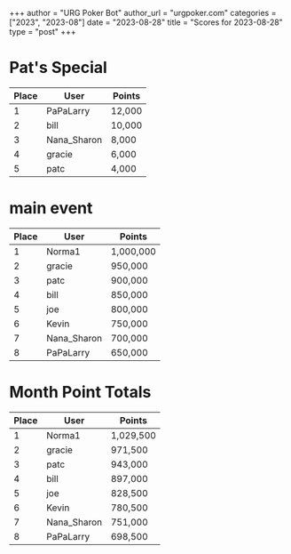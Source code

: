 +++
author = "URG Poker Bot"
author_url = "urgpoker.com"
categories = ["2023", "2023-08"]
date = "2023-08-28"
title = "Scores for 2023-08-28"
type = "post"
+++
# Pat's Special

| Place | User | Points |
|-------|------|--------|
| 1 | PaPaLarry | 12,000 |
| 2 | bill | 10,000 |
| 3 | Nana_Sharon | 8,000 |
| 4 | gracie | 6,000 |
| 5 | patc | 4,000 |

# main event

| Place | User | Points |
|-------|------|--------|
| 1 | Norma1 | 1,000,000 |
| 2 | gracie | 950,000 |
| 3 | patc | 900,000 |
| 4 | bill | 850,000 |
| 5 | joe | 800,000 |
| 6 | Kevin | 750,000 |
| 7 | Nana_Sharon | 700,000 |
| 8 | PaPaLarry | 650,000 |

# Month Point Totals

| Place | User | Points |
|-------|------|--------|
| 1 | Norma1 | 1,029,500 |
| 2 | gracie | 971,500 |
| 3 | patc | 943,000 |
| 4 | bill | 897,000 |
| 5 | joe | 828,500 |
| 6 | Kevin | 780,500 |
| 7 | Nana_Sharon | 751,000 |
| 8 | PaPaLarry | 698,500 |
